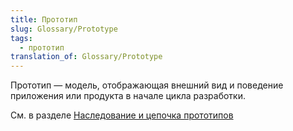 ```yaml
---
title: Прототип
slug: Glossary/Prototype
tags:
  - прототип
translation_of: Glossary/Prototype
---
```


Прототип — модель, отображающая внешний вид и поведение приложения или продукта в начале цикла разработки.

См. в разделе [Наследование и цепочка прототипов](/ru/docs/Web/JavaScript/Inheritance_and_the_prototype_chain)
